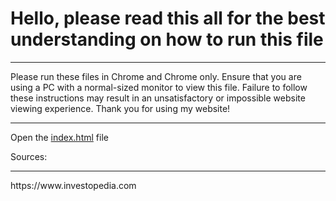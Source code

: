 <!DOCTYPE html>
<html lang="en">
<head>
  <meta charset="UTF-8">
  <meta name="viewport" content="width=device-width, initial-scale=1.0">
</head>
<body>

  <h1>Hello, please read this all for the best understanding on how to run this file</h1>
  <hr/>
  <p>Please run these files in Chrome and Chrome only. Ensure that you are using a PC with a normal-sized monitor to view this file. Failure to follow these instructions may result in an unsatisfactory or impossible website viewing experience. Thank you for using my website!</p>



  <hr/>
  <p>Open the <a href="index.html">index.html</a> file</p>
  <p>Sources:</p>
  <hr/>

<p>
https://www.investopedia.com

</p>

</body>
</html>
